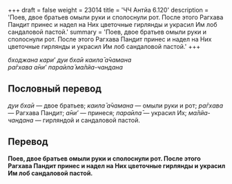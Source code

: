 +++
draft = false
weight = 23014
title = 'ЧЧ Антйа 6.120'
description = 'Поев, двое братьев омыли руки и сполоснули рот. После этого Рагхава Пандит принес и надел на Них цветочные гирлянды и украсил Им лоб сандаловой пастой.'
summary = 'Поев, двое братьев омыли руки и сполоснули рот. После этого Рагхава Пандит принес и надел на Них цветочные гирлянды и украсил Им лоб сандаловой пастой.'
+++

_бходжана кари_’ _дуи бха̄и каила̄ а̄чамана  
ра̄гхава а̄ни’ пара̄ила̄ ма̄лйа-чандана_

## Пословный перевод

_дуи_ _бха̄и_ — двое братьев; _каила̄_ _а̄чамана_ — омыли руки и рот; _ра̄гхава_ — Рагхава Пандит; _а̄ни’_ — принеся; _пара̄ила̄_ — украсил Их; _ма̄лйа_\-_чандана_ — гирляндой и сандаловой пастой.

## Перевод

**Поев, двое братьев омыли руки и сполоснули рот. После этого Рагхава Пандит принес и надел на Них цветочные гирлянды и украсил Им лоб сандаловой пастой.**
